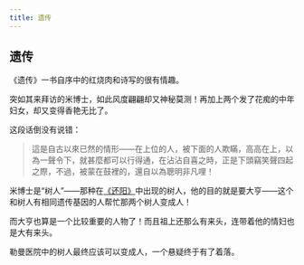 ```yaml
---
title: 遗传
---
```


## 遗传

《遗传》一书自序中的红烧肉和诗写的很有情趣。

突如其来拜访的米博士，如此风度翩翩却又神秘莫测！再加上两个发了花痴的中年妇女，却又变得香艳无比了。

这段话倒没有说错：

>這是自古以來已然的情形——在上位的人，被下面的人欺瞞，高高在上，以為一聲令下，就甚麼都可以行得通，在沾沾自喜之時，正是下頭竊笑聲四起之際，不過，被蒙在鼓裡的，還自以為聰明非凡哩！

米博士是“树人”——那种在[《还阳》](../087)中出现的树人，他的目的就是要大亨——这个和树人有相同遗传基因的人帮忙那两个树人变成人！

而大亨也算是一个比较重要的人物了！而且祖上还那么有来头，连带着他的情妇也是大有来头。

勒曼医院中的树人最终应该可以变成人，一个悬疑终于有了着落。